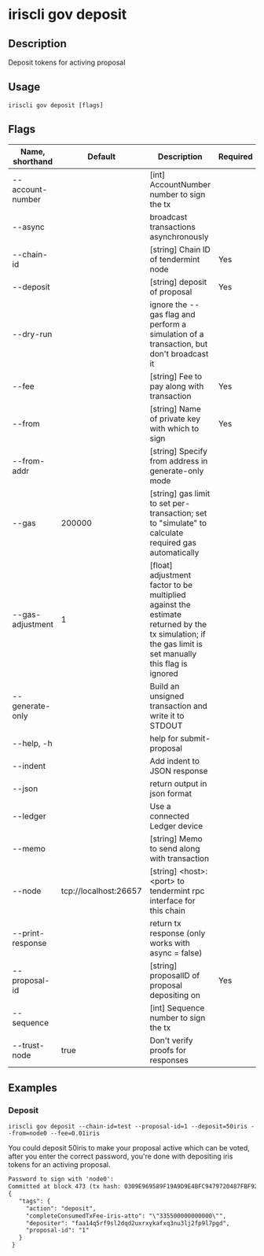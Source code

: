 # iriscli gov deposit

## Description
 
Deposit tokens for activing proposal
 
## Usage
 
```
iriscli gov deposit [flags]
```

## Flags
 
| Name, shorthand  | Default                    | Description                                                                                                                                          | Required |
| ---------------- | -------------------------- | ---------------------------------------------------------------------------------------------------------------------------------------------------- | -------- |
| --account-number |                            | [int] AccountNumber number to sign the tx                                                                                                            |          |
| --async          |                            | broadcast transactions asynchronously                                                                                                                |          |
| --chain-id       |                            | [string] Chain ID of tendermint node                                                                                                                 | Yes      |
| --deposit        |                            | [string] deposit of proposal                                                                                                                         | Yes      |
| --dry-run        |                            | ignore the --gas flag and perform a simulation of a transaction, but don't broadcast it                                                              |          |
| --fee            |                            | [string] Fee to pay along with transaction                                                                                                           | Yes      |
| --from           |                            | [string] Name of private key with which to sign                                                                                                      | Yes      |
| --from-addr      |                            | [string] Specify from address in generate-only mode                                                                                                  |          |
| --gas            | 200000                     | [string] gas limit to set per-transaction; set to "simulate" to calculate required gas automatically                                                 |          |
| --gas-adjustment | 1                          | [float] adjustment factor to be multiplied against the estimate returned by the tx simulation; if the gas limit is set manually this flag is ignored |          |
| --generate-only  |                            | Build an unsigned transaction and write it to STDOUT                                                                                                 |          |
| --help, -h       |                            | help for submit-proposal                                                                                                                             |          |
| --indent         |                            | Add indent to JSON response                                                                                                                          |          |
| --json           |                            | return output in json format                                                                                                                         |          |
| --ledger         |                            | Use a connected Ledger device                                                                                                                        |          |
| --memo           |                            | [string] Memo to send along with transaction                                                                                                         |          |
| --node           | tcp://localhost:26657      | [string] \<host>:\<port> to tendermint rpc interface for this chain                                                                                  |          |
| --print-response |                            | return tx response (only works with async = false)                                                                                                   |          |
| --proposal-id    |                            | [string] proposalID of proposal depositing on                                                                                                        | Yes      |
| --sequence       |                            | [int] Sequence number to sign the tx                                                                                                                 |          |
| --trust-node     | true                       | Don't verify proofs for responses                                                                                                                    |          |

## Examples

### Deposit

```shell
iriscli gov deposit --chain-id=test --proposal-id=1 --deposit=50iris --from=node0 --fee=0.01iris
```

You could deposit 50iris to make your proposal active which can be voted, after you enter the correct password, you're done with depositing iris tokens for an activing proposal.

```txt
Password to sign with 'node0':
Committed at block 473 (tx hash: 0309E969589F19A9D9E4BFC9479720487FBF929ED6A88824414C5E7E91709206, response: {Code:0 Data:[] Log:Msg 0:  Info: GasWanted:200000 GasUsed:6710 Tags:[{Key:[97 99 116 105 111 110] Value:[100 101 112 111 115 105 116] XXX_NoUnkeyedLiteral:{} XXX_unrecognized:[] XXX_sizecache:0} {Key:[100 101 112 111 115 105 116 101 114] Value:[102 97 97 49 52 113 53 114 102 57 115 108 50 100 113 100 50 117 120 114 120 121 107 97 102 120 113 51 110 117 51 108 106 50 102 112 57 108 55 112 103 100] XXX_NoUnkeyedLiteral:{} XXX_unrecognized:[] XXX_sizecache:0} {Key:[112 114 111 112 111 115 97 108 45 105 100] Value:[49] XXX_NoUnkeyedLiteral:{} XXX_unrecognized:[] XXX_sizecache:0} {Key:[99 111 109 112 108 101 116 101 67 111 110 115 117 109 101 100 84 120 70 101 101 45 105 114 105 115 45 97 116 116 111] Value:[34 51 51 53 53 48 48 48 48 48 48 48 48 48 48 48 34] XXX_NoUnkeyedLiteral:{} XXX_unrecognized:[] XXX_sizecache:0}] Codespace: XXX_NoUnkeyedLiteral:{} XXX_unrecognized:[] XXX_sizecache:0})
{
   "tags": {
     "action": "deposit",
     "completeConsumedTxFee-iris-atto": "\"335500000000000\"",
     "depositer": "faa14q5rf9sl2dqd2uxrxykafxq3nu3lj2fp9l7pgd",
     "proposal-id": "1"
   }
 }
```